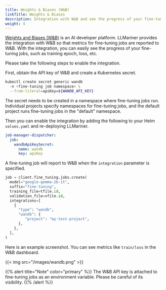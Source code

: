 ```yaml
---
title: Weights & Biases (W&B)
linkTitle: Weights & Biases
description: Integration with W&B and see the progress of your fine-tuning jobs.
weight: 4
---
```


[Weights and Biases (W&B)](https://wandb.ai/) is an AI developer platform. LLMariner provides the integration with W&B so that metrics for fine-tuning jobs are reported to W&B. With the integration, you can easily see the progress of your fine-tuning jobs, such as training epoch, loss, etc.

Please take the following steps to enable the integration.

First, obtain the API key of W&B and create a Kubernetes secret.

``` bash
kubectl create secret generic wandb
  -n <fine-tuning job namespace> \
  --from-literal=apiKey=${WANDB_API_KEY}
```

The secret needs to be created in a namespace where fine-tuning jobs run. Individual projects specify namespaces for fine-tuning jobs, and the default project runs fine-tuning jobs in the \"default\" namespace.

Then you can enable the integration by adding the following to your Helm `values.yaml` and re-deploying LLMariner.

``` yaml
job-manager-dispatcher:
  job:
    wandbApiKeySecret:
      name: wandb
      key: apiKey
```

A fine-tuning job will report to W&B when the `integration` parameter is specified.

``` python
job = client.fine_tuning.jobs.create(
  model="google-gemma-2b-it",
  suffix="fine-tuning",
  training_file=tfile.id,
  validation_file=vfile.id,
  integrations=[
    {
      "type": "wandb",
      "wandb": {
         "project": "my-test-project",
      },
    },
  ],
)
```

Here is an example screenshot. You can see metrics like `train/loss` in the W&B dashboard.

{{< img src="/images/wandb.png" >}}

{{% alert title="Note" color="primary" %}}
The W&B API key is attached to fine-tuning jobs as an environment variable. Please be careful of its visibility.
{{% /alert %}}
